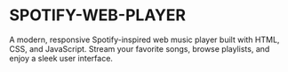 # SPOTIFY-WEB-PLAYER
A modern, responsive Spotify-inspired web music player built with HTML, CSS, and JavaScript. Stream your favorite songs, browse playlists, and enjoy a sleek user interface.
